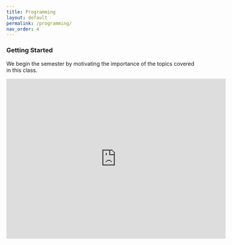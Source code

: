 ```yaml
---
title: Programming
layout: default
permalink: /programming/
nav_order: 4
---
```


### **Getting Started**

We begin the semester by motivating the importance of the topics covered in this class. 

<iframe src="https://slides.com/pharringtonp19/business-analytics-programming/embed?byline=hidden" width="576" height="420" title="Business Analytics - Programming" scrolling="no" frameborder="0" webkitallowfullscreen mozallowfullscreen allowfullscreen></iframe>